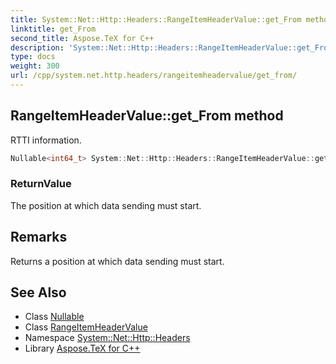 ```yaml
---
title: System::Net::Http::Headers::RangeItemHeaderValue::get_From method
linktitle: get_From
second_title: Aspose.TeX for C++
description: 'System::Net::Http::Headers::RangeItemHeaderValue::get_From method. RTTI information in C++.'
type: docs
weight: 300
url: /cpp/system.net.http.headers/rangeitemheadervalue/get_from/
---
```

## RangeItemHeaderValue::get_From method


RTTI information.

```cpp
Nullable<int64_t> System::Net::Http::Headers::RangeItemHeaderValue::get_From()
```


### ReturnValue

The position at which data sending must start.
## Remarks


Returns a position at which data sending must start. 
## See Also

* Class [Nullable](../../../system/nullable/)
* Class [RangeItemHeaderValue](../)
* Namespace [System::Net::Http::Headers](../../)
* Library [Aspose.TeX for C++](../../../)
